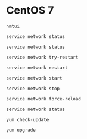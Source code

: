 # CentOS 7

`nmtui`

`service network status`

`service network status`

`service network try-restart`

`service network restart`

`service network start`

`service network stop`

`service network force-reload`

`service network status`

`yum check-update`

`yum upgrade`
